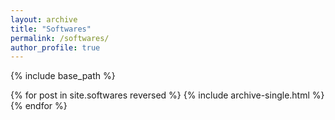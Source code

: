 ```yaml
---
layout: archive
title: "Softwares"
permalink: /softwares/
author_profile: true
---
```


{% include base_path %}

{% for post in site.softwares reversed %}
  {% include archive-single.html %}
{% endfor %}
